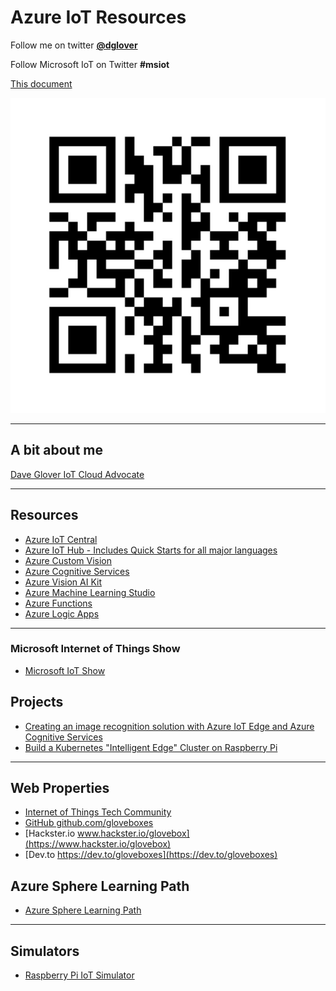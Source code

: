 # Azure IoT Resources

Follow me on twitter **[@dglover](https://twitter.com/dglover)**

Follow Microsoft IoT on Twitter **#msiot**

[This document](https://gloveboxes.github.io/UNSW-IoT-Resources)

![](qr-code.jpg)

---

## A bit about me

[Dave Glover IoT Cloud Advocate](https://developer.microsoft.com/en-us/advocates/dave-glover)

---

## Resources

* [Azure IoT Central](https://azure.microsoft.com/en-au/services/iot-central/)
* [Azure IoT Hub - Includes Quick Starts for all major languages](https://azure.microsoft.com/en-au/services/iot-hub/)
* [Azure Custom Vision](https://azure.microsoft.com/en-us/services/cognitive-services/custom-vision-service/)
* [Azure Cognitive Services](https://azure.microsoft.com/en-au/services/cognitive-services/)
* [Azure Vision AI Kit](https://azure.github.io/Vision-AI-DevKit-Pages/)
* [Azure Machine Learning Studio](https://docs.microsoft.com/en-us/azure/iot-hub/iot-hub-weather-forecast-machine-learning)
* [Azure Functions](https://docs.microsoft.com/en-us/azure/azure-functions/)
* [Azure Logic Apps](https://docs.microsoft.com/en-us/azure/logic-apps/logic-apps-overview)

---

### Microsoft Internet of Things Show

* [Microsoft IoT Show](https://channel9.msdn.com/Shows/Internet-of-Things-Show)

## Projects

* [Creating an image recognition solution with Azure IoT Edge and Azure Cognitive Services](https://dev.to/azure/creating-an-image-recognition-solution-with-azure-iot-edge-and-azure-cognitive-services-4n5i)
* [Build a Kubernetes "Intelligent Edge" Cluster on Raspberry Pi](https://dev.to/azure/part-1-build-a-kubernetes-intelligent-edge-cluster-on-raspberry-pi-5h3k)

---

## Web Properties

* [Internet of Things Tech Community](https://techcommunity.microsoft.com/t5/internet-of-things/bg-p/IoTBlog)
* [GitHub github.com/gloveboxes](https://github.com/gloveboxes?tab=repositories)
* [Hackster.io www.hackster.io/glovebox](https://www.hackster.io/glovebox)
* [Dev.to https://dev.to/gloveboxes](https://dev.to/gloveboxes)

## Azure Sphere Learning Path

* [Azure Sphere Learning Path]()

---

## Simulators

* [Raspberry Pi IoT Simulator](https://docs.microsoft.com/en-us/azure/iot-hub/iot-hub-raspberry-pi-web-simulator-get-started)